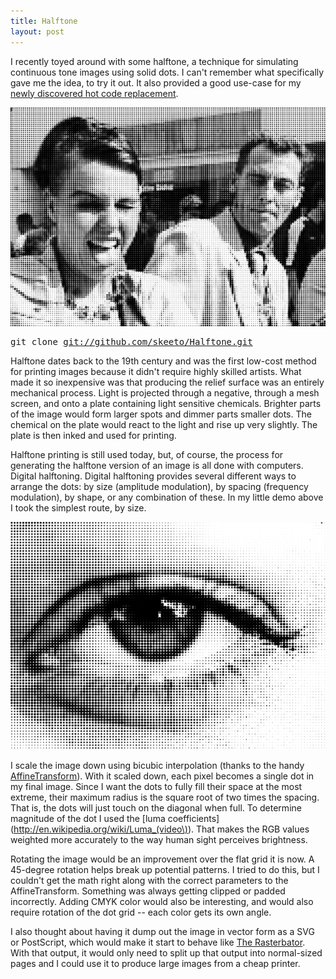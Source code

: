 ```yaml
---
title: Halftone
layout: post
---
```


I recently toyed around with some halftone, a technique for simulating
continuous tone images using solid dots. I can't remember what
specifically gave me the idea, to try it out. It also provided a good
use-case for my [newly discovered hot code
replacement](/blog/2011/08/30/).

<p class="center">
  <a href="/img/halftone/halftone.png">
    <img src="/img/halftone/halftone-thumb.png" alt=""/>
  </a>
</p>

<pre>
git clone <a href="https://github.com/skeeto/Halftone">git://github.com/skeeto/Halftone.git</a>
</pre>

Halftone dates back to the 19th century and was the first low-cost
method for printing images because it didn't require highly skilled
artists. What made it so inexpensive was that producing the relief
surface was an entirely mechanical process. Light is projected through
a negative, through a mesh screen, and onto a plate containing light
sensitive chemicals. Brighter parts of the image would form larger
spots and dimmer parts smaller dots. The chemical on the plate would
react to the light and rise up very slightly. The plate is then inked
and used for printing.

Halftone printing is still used today, but, of course, the process for
generating the halftone version of an image is all done with
computers. Digital halftoning. Digital halftoning provides several
different ways to arrange the dots: by size (amplitude modulation), by
spacing (frequency modulation), by shape, or any combination of
these. In my little demo above I took the simplest route, by size.

<p class="center">
  <a href="/img/halftone/halftone-eye.png">
    <img src="/img/halftone/halftone-eye-thumb.png" alt=""/>
  </a>
</p>

I scale the image down using bicubic interpolation (thanks to the
handy
[AffineTransform](http://download.oracle.com/javase/6/docs/api/java/awt/geom/AffineTransform.html)). With
it scaled down, each pixel becomes a single dot in my final
image. Since I want the dots to fully fill their space at the most
extreme, their maximum radius is the square root of two times the
spacing. That is, the dots will just touch on the diagonal when
full. To determine magnitude of the dot I used the [luma
coefficients](http://en.wikipedia.org/wiki/Luma_(video\)). That makes
the RGB values weighted more accurately to the way human sight
perceives brightness.

Rotating the image would be an improvement over the flat grid it is
now. A 45-degree rotation helps break up potential patterns. I tried
to do this, but I couldn't get the math right along with the correct
parameters to the AffineTransform. Something was always getting
clipped or padded incorrectly. Adding CMYK color would also be
interesting, and would also require rotation of the dot grid -- each
color gets its own angle.

I also thought about having it dump out the image in vector form as a
SVG or PostScript, which would make it start to behave like [The
Rasterbator](http://homokaasu.org/rasterbator/). With that output, it
would only need to split up that output into normal-sized pages and I
could use it to produce large images from a cheap printer.
